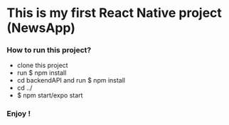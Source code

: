 # This is my first React Native project (NewsApp)
### How to run this project?
 
* clone this project
* run $ npm install
* cd backendAPI and run $ npm install
* cd ../
* $ npm start/expo start
 
### Enjoy !
